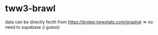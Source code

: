 # tww3-brawl

data can be directly fecth from https://broker.twwstats.com/graphql => no need to supabase (i guess)
